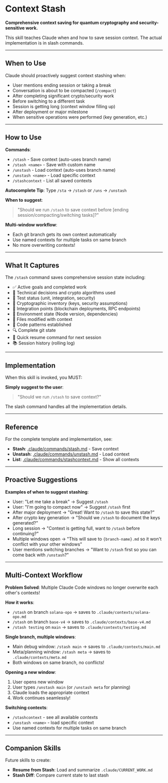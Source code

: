 # Context Stash

**Comprehensive context saving for quantum cryptography and security-sensitive work.**

This skill teaches Claude when and how to save session context. The actual implementation is in slash commands.

---

## When to Use

Claude should proactively suggest context stashing when:
- User mentions ending session or taking a break
- Conversation is about to be compacted (`/compact`)
- After completing significant crypto/security work
- Before switching to a different task
- Session is getting long (context window filling up)
- After deployment or major milestone
- When sensitive operations were performed (key generation, etc.)

---

## How to Use

**Commands**:
- `/stash` - Save context (auto-uses branch name)
- `/stash <name>` - Save with custom name
- `/unstash` - Load context (auto-uses branch name)
- `/unstash <name>` - Load specific context
- `/stashcontext` - List all saved contexts

**Autocomplete Tip**: Type `/sta` → `/stash` or `/uns` → `/unstash`

**When to suggest**:

> "Should we run `/stash` to save context before [ending session/compacting/switching tasks]?"

**Multi-window workflow**:
- Each git branch gets its own context automatically
- Use named contexts for multiple tasks on same branch
- No more overwriting contexts!

---

## What It Captures

The `/stash` command saves comprehensive session state including:
- ✅ Active goals and completed work
- 🔬 Technical decisions and crypto algorithms used
- 🧪 Test status (unit, integration, security)
- 🔐 Cryptographic inventory (keys, security assumptions)
- 🔗 Integration points (blockchain deployments, RPC endpoints)
- 🔧 Environment state (Node version, dependencies)
- 📂 Files modified with context
- 🎨 Code patterns established
- 🔍 Complete git state
- 🚀 Quick resume command for next session
- 📚 Session history (rolling log)

---

## Implementation

When this skill is invoked, you MUST:

**Simply suggest to the user**:

> "Should we run `/stash` to save context?"

The slash command handles all the implementation details.

---

## Reference

For the complete template and implementation, see:
- **Stash**: [.claude/commands/stash.md](.claude/commands/stash.md) - Save context
- **Unstash**: [.claude/commands/unstash.md](.claude/commands/unstash.md) - Load context
- **List**: [.claude/commands/stashcontext.md](.claude/commands/stashcontext.md) - Show all contexts

---

## Proactive Suggestions

**Examples of when to suggest stashing**:

- User: "Let me take a break" → Suggest `/stash`
- User: "I'm going to compact now" → Suggest `/stash` first
- After major deployment → "Great! Want to `/stash` to save this state?"
- After crypto key generation → "Should we `/stash` to document the keys generated?"
- Long session → "Context is getting full, want to `/stash` before continuing?"
- Multiple windows open → "This will save to `{branch-name}.md` so it won't conflict with your other windows"
- User mentions switching branches → "Want to `/stash` first so you can come back with `/unstash`?"

---

## Multi-Context Workflow

**Problem Solved**: Multiple Claude Code windows no longer overwrite each other's contexts!

**How it works**:
- `/stash` on branch `solana-opo` → saves to `.claude/contexts/solana-opo.md`
- `/stash` on branch `base-v4` → saves to `.claude/contexts/base-v4.md`
- `/stash testing` on `main` → saves to `.claude/contexts/testing.md`

**Single branch, multiple windows**:
- Main debug window: `/stash main` → saves to `.claude/contexts/main.md`
- Meta/planning window: `/stash meta` → saves to `.claude/contexts/meta.md`
- Both windows on same branch, no conflicts!

**Opening a new window**:
1. User opens new window
2. User types `/unstash main` (or `/unstash meta` for planning)
3. Claude loads the appropriate context
4. Work continues seamlessly!

**Switching contexts**:
- `/stashcontext` - see all available contexts
- `/unstash <name>` - load specific context
- Use named contexts for multiple tasks on same branch

---

## Companion Skills

Future skills to create:
- **Resume from Stash**: Load and summarize `.claude/CURRENT_WORK.md`
- **Stash Diff**: Compare current state to last stash
